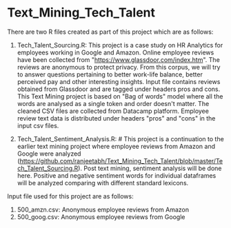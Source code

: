 # Text_Mining_Tech_Talent

There are two R files created as part of this project which are as follows:

1) Tech_Talent_Sourcing.R: This project is a case study on HR Analytics for employees working in Google and Amazon. Online employee reviews have been collected from "https://www.glassdoor.com/index.htm". The reviews are anonymous to protect privacy. From this corpus, we will try to answer questions pertaining to better work-life balance, better perceived pay and other interesting insights. Input file contains reviews obtained from Glassdoor and are tagged under headers pros and cons. This Text Mining project is based on  "Bag of words" model where all the words are analysed as a single token and order doesn't matter. The cleaned CSV files are collected from Datacamp platform. Employee review text data is distributed under headers "pros" and "cons" in the input csv files.

2) Tech_Talent_Sentiment_Analysis.R: # This project is a continuation to the earlier text mining project where employee reviews from Amazon and Google were analyzed (https://github.com/ranjeetabh/Text_Mining_Tech_Talent/blob/master/Tech_Talent_Sourcing.R). Post text mining, sentiment analysis will be done here. Positive and negative sentiment words for individual dataframes will be analyzed comparing with different standard lexicons.

Input file used for this project are as follows:

1) 500_amzn.csv: Anonymous employee reviews from Amazon
2) 500_goog.csv: Anonymous employee reviews from Google
